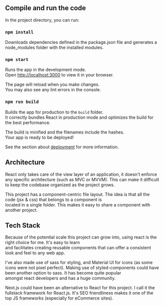 ## Compile and run the code

In the project directory, you can run:

### `npm install`

Downloads dependencies defined in the package.json file and generates a node_modules folder with the installed modules.

### `npm start`

Runs the app in the development mode.\
Open [http://localhost:3000](http://localhost:3000) to view it in your browser.

The page will reload when you make changes.\
You may also see any lint errors in the console.

### `npm run build`

Builds the app for production to the `build` folder.\
It correctly bundles React in production mode and optimizes the build for the best performance.

The build is minified and the filenames include the hashes.\
Your app is ready to be deployed!

See the section about [deployment](https://facebook.github.io/create-react-app/docs/deployment) for more information.


## Architecture

React only takes care of the view layer of an application, it doesn't enforce any specific architecture (such as MVC or MVVM).
This can make it difficult to keep the codebase organized as the project grows. 

This project has a component-centric file layout. The idea is that all the code (jsx & css) that belongs to a component is\
located in a single folder. This makes it easy to share a component with another project.


## Tech Stack

Because of the potential scale this project can grow into, using react is the right choice for me. It's easy to learn\
and facilitates creating reusable components that can offer a consistent look and feel to any web app. 

I've also made use of sass for styling, and Material UI for icons (as some icons were not pixel perfect).
Making use of styled-components could have been another option to sass. It has become quite popular\
amongst react developers and has a huge community.

Next.js could have been an alternative to React for this project. I call it the fullstack framework for React.js.
It's SEO friendliness makes it one of the top JS frameworks (especially for eCommerce sites).


